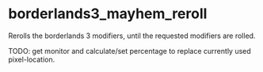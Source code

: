 # borderlands3_mayhem_reroll
Rerolls the borderlands 3 modifiers, until the requested modifiers are rolled.

TODO:
get monitor and calculate/set percentage to replace currently used pixel-location.
